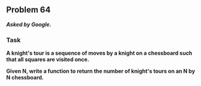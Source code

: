 ## Problem 64
***Asked by Google.***
### Task
**A knight's tour is a sequence of moves by a knight on a chessboard such that all squares are visited once.**

**Given N, write a function to return the number of knight's tours on an N by N chessboard.**

